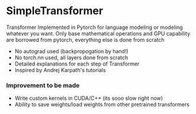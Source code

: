 # SimpleTransformer
Transformer Implemented in Pytorch for language modeling or modeling whatever you want. Only base mathematical operations and GPU capability
are borrowed from pytorch, everything else is done from scratch

 - No autograd used (backpropogation by hand!)
 - No torch.nn used, all layers done from scratch
 - Detailed explanations for each step of Transformer
 - Inspired by Andrej Karpath's tutorials


### Improvement to be made
- Write custom kernels in CUDA/C++ (its sooo slow right now)
- Ability to save weights/load weights from other pretrained transformers
